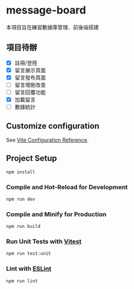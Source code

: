 #  message-board

本項目旨在練習數據庫管理、前後端搭建

## 項目待辦
- [x] 註冊/登陸
- [x] 留言展示頁面
- [x] 留言發布頁面
- [ ] 留言增刪改查
- [ ] 留言回覆功能
- [x] 加載留言
- [ ] 數據統計

## Customize configuration

See [Vite Configuration Reference](https://vitejs.dev/config/).

## Project Setup

```sh
npm install
```

### Compile and Hot-Reload for Development

```sh
npm run dev
```

### Compile and Minify for Production

```sh
npm run build
```

### Run Unit Tests with [Vitest](https://vitest.dev/)

```sh
npm run test:unit
```

### Lint with [ESLint](https://eslint.org/)

```sh
npm run lint
```
